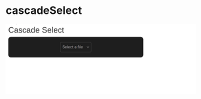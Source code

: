 # cascadeSelect

![](https://raw.githubusercontent.com/stla/cascadeSelect/main/inst/gifs/essai01.gif)

